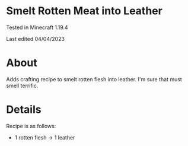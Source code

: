 # Smelt Rotten Meat into Leather

Tested in Minecraft 1.19.4

Last edited 04/04/2023

# About

Adds crafting recipe to smelt rotten flesh into leather.  I'm sure that must smell terrific.

# Details

Recipe is as follows:

 - 1 rotten flesh -> 1 leather
 